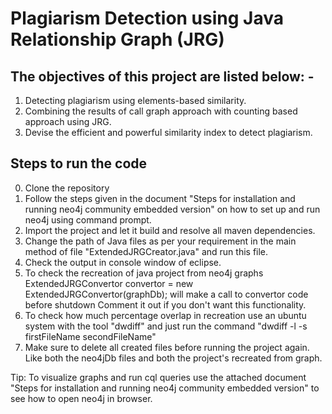 # Plagiarism Detection using Java Relationship Graph (JRG)

## The objectives of this project are listed below: -
1. Detecting plagiarism using elements-based similarity.
2. Combining the results of call graph approach with counting based approach using JRG.
3. Devise the efficient and powerful similarity index to detect plagiarism.

## Steps to run the code
0. Clone the repository
1. Follow the steps given in the document "Steps for installation and running neo4j community embedded version" on how to set up and run neo4j using command prompt.
2. Import the project and let it build and resolve all maven dependencies.
3. Change the path of Java files as per your requirement in the main method of file "ExtendedJRGCreator.java" and run this file.
4. Check the output in console window of eclipse.
5. To check the recreation of java project from neo4j graphs 
   ExtendedJRGConvertor convertor = new ExtendedJRGConvertor(graphDb); will make a call to convertor code before shutdown 
   Comment it out if you don't want this functionality.
6. To check how much percentage overlap in recreation use an ubuntu system with the tool "dwdiff" and just run the command
   "dwdiff -l -s firstFileName secondFileName"
7. Make sure to delete all created files before running the project again. Like both the neo4jDb files and both the project's recreated from graph.

Tip:  To visualize graphs and run cql queries use the attached document "Steps for installation and running neo4j community embedded version" to see how to open neo4j in browser.
